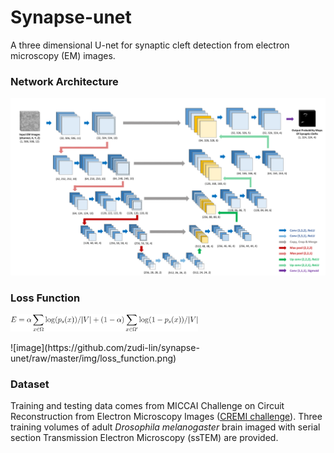 # Synapse-unet
A three dimensional U-net for synaptic cleft detection from electron microscopy (EM) images. 

### Network Architecture
![image](https://github.com/zudi-lin/synapse-unet/raw/master/img/unet_synapse.png)

### Loss Function
</span> 
</p>
<p>
	<span><img width="300" alt="" src="https://github.com/zudi-lin/synapse-unet/raw/master/img/loss_function.png" /></span> 
</p>
<p>
![image](https://github.com/zudi-lin/synapse-unet/raw/master/img/loss_function.png)

### Dataset
Training and testing data comes from MICCAI Challenge on Circuit Reconstruction from Electron Microscopy Images ([CREMI challenge](https://cremi.org)). Three training volumes of adult *Drosophila melanogaster* brain imaged with serial section Transmission Electron Microscopy (ssTEM) are provided.
